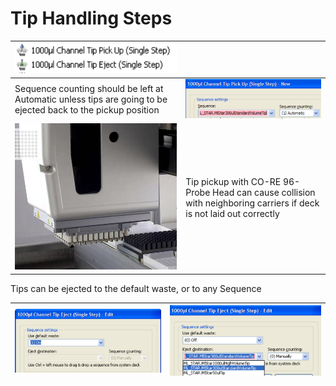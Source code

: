 # Tip Handling Steps

| <img src="../../.gitbook/assets/image (35) (1) (1) (1) (1).png" alt="" data-size="original">                  |                                                                                                                     |
| ------------------------------------------------------------------------------------------------------------- | ------------------------------------------------------------------------------------------------------------------- |
| Sequence counting should be left at Automatic unless tips are going to be ejected back to the pickup position | <img src="../../.gitbook/assets/image (36) (1) (1) (1) (1).png" alt="" data-size="original">                        |
| <img src="../../.gitbook/assets/image (39) (1) (1) (1) (1).png" alt="" data-size="original">                  | Tip pickup with CO-RE 96-Probe Head can cause collision with neighboring carriers if deck is not laid out correctly |



Tips can be ejected to the default waste, or to any Sequence

| <img src="../../.gitbook/assets/image (41) (1) (1) (1) (1).png" alt="" data-size="original"> | <img src="../../.gitbook/assets/image (42) (1) (1) (1) (1).png" alt="" data-size="original"> |
| -------------------------------------------------------------------------------------------- | -------------------------------------------------------------------------------------------- |
